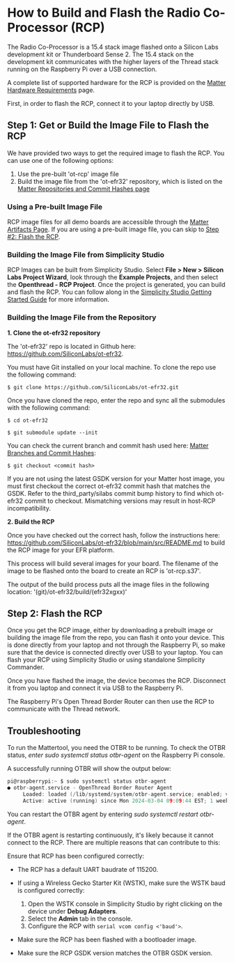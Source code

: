 # How to Build and Flash the Radio Co-Processor (RCP)

The Radio Co-Processor is a 15.4 stack image flashed onto a Silicon Labs
development kit or Thunderboard Sense 2. The 15.4 stack on the development kit
communicates with the higher layers of the Thread stack running on the Raspberry
Pi over a USB connection.

A complete list of supported hardware for the RCP is provided on the
[Matter Hardware Requirements](/matter/<docspace-docleaf-version>/matter-prerequisites/hardware-requirements) page.

First, in order to flash the RCP, connect it to your laptop directly by USB.

## Step 1: Get or Build the Image File to Flash the RCP

We have provided two ways to get the required image to flash the RCP. You can
use one of the following options:

1. Use the pre-built 'ot-rcp' image file
2. Build the image file from the 'ot-efr32' repository, which is listed on the
   [Matter Repositories and Commit Hashes page](/matter/<docspace-docleaf-version>/matter-references/commit-hashes)

### **Using a Pre-built Image File**

RCP image files for all demo boards are accessible through the
[Matter Artifacts Page](/matter/<docspace-docleaf-version>/matter-prerequisites/matter-artifacts). If you are using a pre-built
image file, you can skip to [Step #2: Flash the RCP](#step-2-flash-the-rcp).

### Building the Image File from Simplicity Studio

RCP Images can be built from Simplicity Studio. Select **File > New > Silicon Labs Project Wizard**, look through the **Example Projects**, and then select the **Openthread - RCP Project**. Once the project is generated, you can build and flash the RCP. You can follow along in the [Simplicity Studio Getting Started Guide](https://docs.silabs.com/simplicity-studio-5-users-guide/latest/ss-5-users-guide-getting-started/start-a-project) for more information.

### **Building the Image File from the Repository**

**1. Clone the ot-efr32 repository**

The 'ot-efr32' repo is located in Github here:
https://github.com/SiliconLabs/ot-efr32.

You must have Git installed on your local machine. To clone the repo use the
following command:

```shell
$ git clone https://github.com/SiliconLabs/ot-efr32.git
```

Once you have cloned the repo, enter the repo and sync all the submodules with
the following command:

```shell
$ cd ot-efr32
```

```shell
$ git submodule update --init
```

You can check the current branch and commit hash used here:
[Matter Branches and Commit Hashes](/matter/<docspace-docleaf-version>/matter-prerequisites/):

```shell
$ git checkout <commit hash>
```

If you are not using the latest GSDK version for your Matter host image, you must first checkout the correct ot-efr32 commit hash that matches the GSDK. Refer to the third_party/silabs commit bump history to find which ot-efr32 commit to checkout. Mismatching versions may result in host-RCP incompatibility.

**2. Build the RCP**

Once you have checked out the correct hash, follow the instructions here:
https://github.com/SiliconLabs/ot-efr32/blob/main/src/README.md to build the RCP
image for your EFR platform.

This process will build several images for your board. The filename of the image
to be flashed onto the board to create an RCP is 'ot-rcp.s37'.

The output of the build process puts all the image files in the following
location: '(git)/ot-efr32/build/(efr32xgxx)'

## Step 2: Flash the RCP

Once you get the RCP image, either by downloading a prebuilt image or building the image file from the repo, you can flash it onto your device. This is done directly from your laptop and not through the Raspberry Pi, so make sure that the device is connected directly over USB to your laptop. You can flash your RCP using Simplicity Studio or using standalone Simplicity Commander.

Once you have flashed the image, the device becomes the RCP. Disconnect it from you laptop and connect it via USB to the Raspberry Pi.

The Raspberry Pi's Open Thread Border Router can then use the RCP to communicate with the Thread network.

## Troubleshooting

To run the Mattertool, you need the OTBR to be running. To check the OTBR status, *enter sudo systemctl status otbr-agent* on the Raspberry Pi console.

A successfully running OTBR will show the output below:

```C
pi@raspberrypi:~ $ sudo systemctl status otbr-agent
● otbr-agent.service - OpenThread Border Router Agent
     Loaded: loaded (/lib/systemd/system/otbr-agent.service; enabled; vendor preset: enabled)
     Active: active (running) since Mon 2024-03-04 09:09:44 EST; 1 weeks 2 days ago
```

You can restart the OTBR agent by entering *sudo systemctl restart otbr-agent*.

If the OTBR agent is restarting continuously, it's likely because it cannot connect to the RCP. There are multiple reasons that can contribute to this:

Ensure that RCP has been configured correctly:

- The RCP has a default UART baudrate of 115200.
- If using a Wireless Gecko Starter Kit (WSTK), make sure the WSTK baud is configured correctly:

   1. Open the WSTK console in Simplicity Studio by right clicking on the device under **Debug Adapters**.
   2. Select the **Admin** tab in the console.
   3. Configure the RCP with `serial vcom config <'baud'>`.

- Make sure the RCP has been flashed with a bootloader image.
- Make sure the RCP GSDK version matches the OTBR GSDK version.
